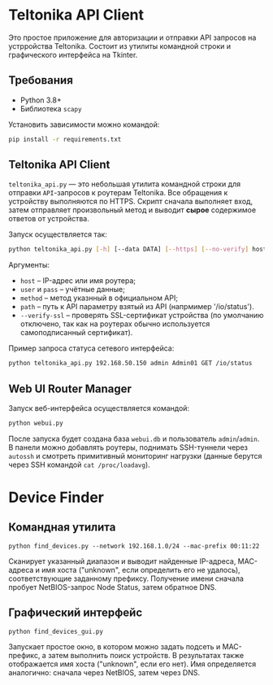 # Teltonika API Client

Это простое приложение для авторизации и отправки API запросов на устрройства Teltonika. Состоит из
утилиты командной строки и графического интерфейса на Tkinter.

## Требования

- Python 3.8+
- Библиотека `scapy`

Установить зависимости можно командой:

```bash
pip install -r requirements.txt
```


## Teltonika API Client

`teltonika_api.py` — это небольшая утилита командной строки для отправки
`API`-запросов к роутерам Teltonika. Все обращения к устройству выполняются
по HTTPS. Скрипт сначала выполняет вход, затем отправляет произвольный метод и
выводит **сырое** содержимое ответов от устройства.

Запуск осуществляется так:

```bash
python teltonika_api.py [-h] [--data DATA] [--https] [--no-verify] host user pass {GET,POST,PUT,DELETE} path
```

Аргументы:

- `host` – IP-адрес или имя роутера;
- `user` и `pass` – учётные данные;
- `method` – метод указнный в официальном API;
- `path` – путь к API параметру взятый из API (напрмимер '/io/status').
- `--verify-ssl` – проверять SSL-сертификат устройства (по умолчанию
  отключено, так как на роутерах обычно используется самоподписанный
  сертификат).

Пример запроса статуса сетевого интерфейса:

```bash
python teltonika_api.py 192.168.50.150 admin Admin01 GET /io/status
```

## Web UI Router Manager

Запуск веб-интерфейса осуществляется командой:
```bash
python webui.py
```

После запуска будет создана база `webui.db` и пользователь `admin`/`admin`.
В панели можно добавлять роутеры, поднимать SSH-туннели через `autossh` и смотреть
примитивный мониторинг нагрузки (данные берутся через SSH командой `cat /proc/loadavg`).

# Device Finder

## Командная утилита

```
python find_devices.py --network 192.168.1.0/24 --mac-prefix 00:11:22
```

Сканирует указанный диапазон и выводит найденные IP-адреса, MAC-адреса и имя хоста
("unknown", если определить его не удалось), соответствующие заданному префиксу.
Получение имени сначала пробует NetBIOS-запрос Node Status, затем обратное DNS.

## Графический интерфейс

```
python find_devices_gui.py
```

Запускает простое окно, в котором можно задать подсеть и MAC-префикс,
а затем выполнить поиск устройств. В результатах также отображается имя хоста ("unknown", если его нет).
Имя определяется аналогично: сначала через NetBIOS, затем через DNS.
